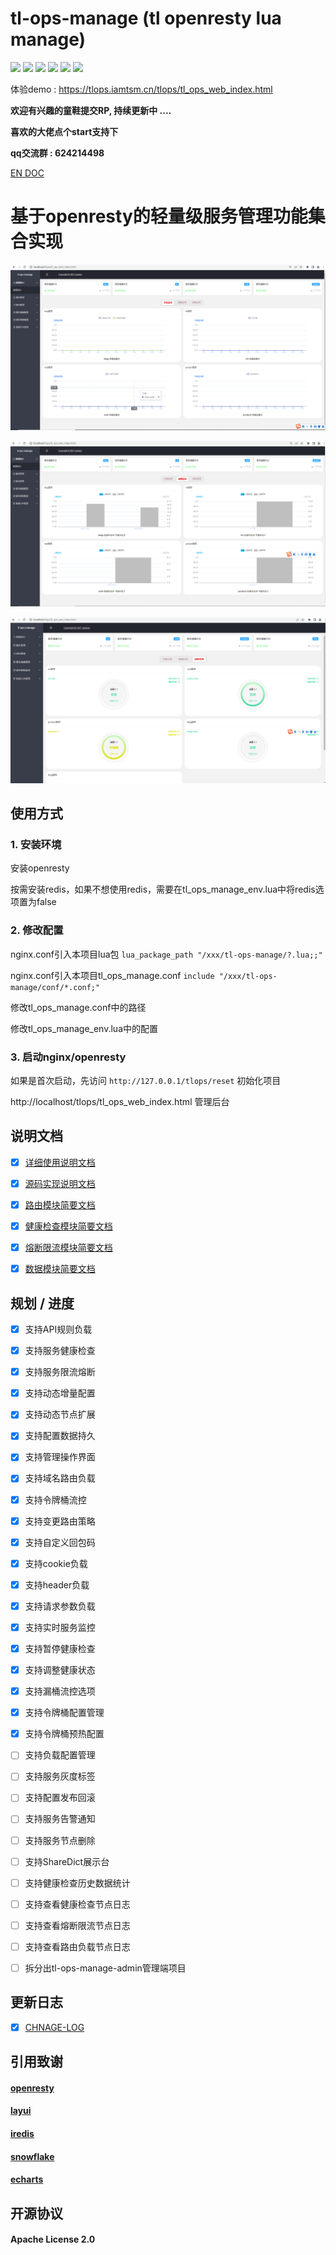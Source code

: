# tl-ops-manage (tl openresty lua manage)

[![](https://img.shields.io/badge/base-openresty-blue)](https://openresty.org/cn/)
[![](https://img.shields.io/badge/webmanage-red)](https://github.com/iamtsm/tl-ops-manage)
[![](https://img.shields.io/badge/healthcheck-red)](https://github.com/iamtsm/tl-ops-manage/blob/main/doc/tl-ops-health.md)
[![](https://img.shields.io/badge/balance-red)](https://github.com/iamtsm/tl-ops-manage/blob/main/doc/tl-ops-balance.md)
[![](https://img.shields.io/badge/limitfuse-red)](https://github.com/iamtsm/tl-ops-manage/blob/main/doc/tl-ops-balance.md)
[![](https://img.shields.io/badge/dynamic%20conf-green)](https://github.com/iamtsm/tl-ops-manage)


体验demo : https://tlops.iamtsm.cn/tlops/tl_ops_web_index.html


**欢迎有兴趣的童鞋提交RP, 持续更新中 ....**

**喜欢的大佬点个start支持下**

**qq交流群 : 624214498**


[EN DOC](doc/README_EN.md) 


# 基于openresty的轻量级服务管理功能集合实现

![image](doc/balance_console.png)

![image](doc/health_console.png)

![image](doc/limit_console.png)



## 使用方式

### 1. 安装环境

安装openresty

按需安装redis，如果不想使用redis，需要在tl_ops_manage_env.lua中将redis选项置为false

### 2. 修改配置

nginx.conf引入本项目lua包  `lua_package_path "/xxx/tl-ops-manage/?.lua;;"`

nginx.conf引入本项目tl_ops_manage.conf  `include "/xxx/tl-ops-manage/conf/*.conf;"`

修改tl_ops_manage.conf中的路径

修改tl_ops_manage_env.lua中的配置

### 3. 启动nginx/openresty

如果是首次启动，先访问 `http://127.0.0.1/tlops/reset` 初始化项目

http://localhost/tlops/tl_ops_web_index.html  管理后台



## 说明文档

- [x] [详细使用说明文档](https://blog.iamtsm.cn/detail.html?id=90)

- [x] [源码实现说明文档](https://blog.iamtsm.cn/detail.html?id=91)

- [x] [路由模块简要文档](doc/tl-ops-balance.md)

- [x] [健康检查模块简要文档](doc/tl-ops-health.md)

- [x] [熔断限流模块简要文档](doc/tl-ops-limit.md)

- [x] [数据模块简要文档](doc/tl-ops-store.md)



## 规划 / 进度

- [x] 支持API规则负载

- [x] 支持服务健康检查

- [x] 支持服务限流熔断

- [x] 支持动态增量配置

- [x] 支持动态节点扩展

- [x] 支持配置数据持久

- [x] 支持管理操作界面

- [x] 支持域名路由负载

- [x] 支持令牌桶流控

- [x] 支持变更路由策略

- [x] 支持自定义回包码

- [x] 支持cookie负载

- [x] 支持header负载

- [x] 支持请求参数负载

- [x] 支持实时服务监控

- [x] 支持暂停健康检查

- [x] 支持调整健康状态

- [x] 支持漏桶流控选项

- [x] 支持令牌桶配置管理

- [x] 支持令牌桶预热配置

- [ ] 支持负载配置管理

- [ ] 支持服务灰度标签

- [ ] 支持配置发布回滚

- [ ] 支持服务告警通知

- [ ] 支持服务节点删除

- [ ] 支持ShareDict展示台

- [ ] 支持健康检查历史数据统计

- [ ] 支持查看健康检查节点日志

- [ ] 支持查看熔断限流节点日志

- [ ] 支持查看路由负载节点日志

- [ ] 拆分出tl-ops-manage-admin管理端项目


## 更新日志

- [x] [CHNAGE-LOG](doc/change.md)


## 引用致谢

#### [openresty](https://github.com/openresty/openresty)

#### [layui](https://github.com/layui/layui)

#### [iredis](https://github.com/membphis/lua-resty-iredis)

#### [snowflake](https://github.com/yunfengmeng/lua-resty-snowflake)

#### [echarts](https://github.com/apache/echarts)


## 开源协议

#### Apache License 2.0